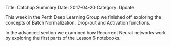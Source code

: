 Title: Catchup Summary
Date: 2017-04-20
Category: Update


This week in the Perth Deep Learning Group we finished off exploring the concepts of
Batch Normalization, Drop-out and Activation functions.

In the advanced section we examined how Recurrent Neural networks work by exploring
the first parts of the Lesson 6 notebooks.
